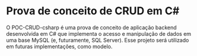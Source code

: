 # Prova de conceito de CRUD em C#

O POC-CRUD-csharp é uma prova de conceito de aplicação backend desenvolvida em C# que implementa o acesso e manipulação de dados em uma base MySQL (e, futuramente, SQL Server). Esse projeto será utilizado em futuras implementações, como modelo.